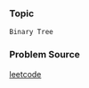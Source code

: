 ### Topic

    Binary Tree

### Problem Source

[leetcode](https://leetcode.com/problems/merge-two-binary-trees/tabs/description)
